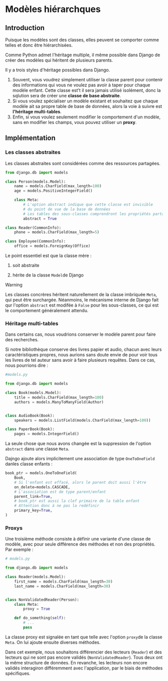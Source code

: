 # Modèles hiérarchques

## Introduction

Puisque les modèles sont des classes, elles peuvent se comporter comme telles et donc être hiérarchisées.

Comme Python admet l'héritage multiple, il même possible dans Django de créer des modèles qui héritent de plusieurs parents.

Il y a trois styles d'héritage possibles dans Django.

1. Souvent, vous voudrez simplement utiliser la classe parent pour contenir des informations qui vous ne voulez pas avoir à taper pour chaque modèle enfant. Cette classe est’t il sera jamais utilisé isolément, donc la sqlution sera de créer une **classe de base abstraite**.
2. Si vous voulez spécialiser un modèle existant et souhaitez que chaque modèle ait sa propre table de base de données, alors la voie à suivre est **l'héritage multi-tables**.
3. Enfin, si vous voulez seulement modifier le comportement d'un modèle, sans en modifier les champs, vous pouvez utiliser un **proxy**.

## Implémentation

### Les classes abstraites

Les classes abstraites sont considérées comme des ressources partagées.

```python
from django.db import models

class Person(models.Model):
    name = models.CharField(max_length=100)
    age = models.PositiveIntegerField()

    class Meta:
        # L'option abstract indique que cette classe est invisible
        # du point de vue de la base de données
        # Les tables des sous-classes comprendront les propriétés partagées
        abstract = True

class Reader(CommonInfo):
    phone = models.CharField(max_length=5)

class Employee(CommonInfo):
    office = models.ForeignKey(Office)
```

Le point essentiel est que la classe mère :

1. soit abstraite

2. hérite de la classe `Model`de Django

> [!WARNING]
> 
> Les classes concrères héritent naturellement de la classe imbriquée `Meta`, qui peut être surchargée. Néanmoins, le mécanisme interne de Django fait qur l'option `abstract` est modifée à `False` pour les sous-classes, ce qui est le comportement généralement attendu.

### Héritage multi-tables

Dans certains cas, nous voudrions conserver le modèle parent pour faire des recherches.

Si notre bibliothèque conserve des livres papier et audio, chacun avec leurs caractéristiques propres, nous aurions sans doute envie de pour voir tous les livres de tel auteur sans avoir à faire plusieurs requêtes. Dans ce cas, nous pourrions dire :

```python
#models.py

from django.db import models

class Book(models.Model):
    title = models.CharField(max_length=100)
    authors = models.ManyToManyField(Author)


class AudioBook(Book):
    speakers = models.ListField(models.CharField(max_length=100))

class PaperBook(Book):
    pages = models.IntegerField()
```

La seule chose que nous avons changée est la suppression de l'option `abstract` dans une classe `Meta`.

Dajngo ajoute alors implicitement une association de type `OneToOneField`  danles classe enfants :

```python
book_ptr = models.OneToOneField(
    Book,
    # Si l'enfant est effacé, alors le parent doit aussi l'être
    on_delete=models.CASCADE,
    # L'association est de type parent/enfant
    parent_link=True,
    # book_ptr est aussi la clef primaire de la table enfant
    # Attention donc à ne pas la redéfinir
    primary_key=True,
)
```

### Proxys

Une troisième méthode consiste à définir une variante d'une classe de modèle, avec pour seule différence des méthodes et non des propriétés. Par exemple :

```python
# models.py

from django.db import models

class Reader(models.Model):
    first_name = models.CharField(max_length=30)
    last_name = models.CharField(max_length=30)


class NonValidatedReader(Person):
    class Meta:
        proxy = True

    def do_something(self):
        # ...
        pass
```

La classe proxy est signalée en tant que telle avec l'option `proxy`de la classe `Meta`. On lui ajoute ensuite diverses méthodes.

Dans cet exemple, nous souhaitons différencier des lecteurs (`Reader`) et des lecteurs qui ne sont pas encore validés (`NonValidatedReader`). Tous deux ont la même structure de données. En revanche, les lecteurs non encore validés interagiron différemment avec l'application, par le biais de méthodes spécifiques.
